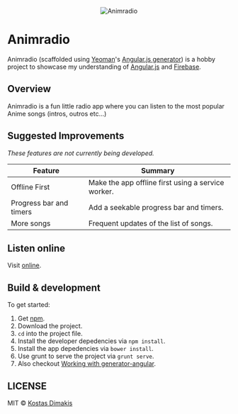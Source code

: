 <p align="center">
  <img src="https://image.ibb.co/cYMXub/web_hi_res_512.png" alt="Animradio">
</p>

# Animradio

Animradio (scaffolded using [Yeoman](http://yeoman.io/)'s [Angular.js generator](https://github.com/yeoman/generator-angular)) is a hobby project to showcase my understanding of [Angular.js](https://angularjs.org/) and [Firebase](https://firebase.google.com/).

## Overview

Animradio is a fun little radio app where you can listen to the most popular Anime songs (intros, outros etc...)

## Suggested Improvements

_These features are not currently being developed._

| Feature                                | Summary                                                                                                                                                                                                                                                     |
|----------------------------------------|-------------------------------------------------------------------------------------------------------------------------------------------------------------------------------------------------------------------------------------------------------------|
| Offline First | Make the app offline first using a service worker. |
| Progress bar and timers | Add a seekable progress bar and timers. |
| More songs | Frequent updates of the list of songs. |

## Listen online

Visit [online](https://app.animradio.fun).

## Build & development

To get started:

1. Get [npm](https://www.npmjs.com/).
2. Download the project.
3. `cd` into the project file.
4. Install the developer depedencies via `npm install`.
5. Install the app depedencies via `bower install`.
6. Use grunt to serve the project via `grunt serve`.
7. Also checkout [Working with generator-angular](https://github.com/yeoman/generator-angular#generators).

## LICENSE
MIT © [Kostas Dimakis](https://github.com/KostasDimakis)
